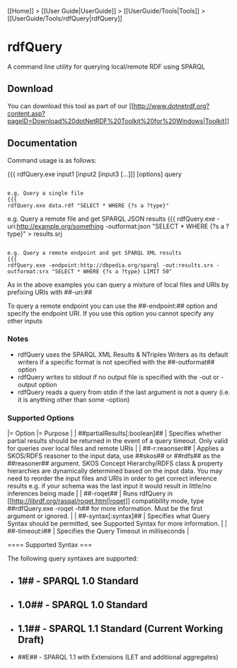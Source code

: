 [[Home]] > [[User Guide|UserGuide]] > [[UserGuide/Tools|Tools]] > [[UserGuide/Tools/rdfQuery|rdfQuery]]

# rdfQuery 

A command line utility for querying local/remote RDF using SPARQL

## Download 

You can download this tool as part of our [[http://www.dotnetrdf.org?content.asp?pageID=Download%20dotNetRDF%20Toolkit%20for%20Windows|Toolkit]]

## Documentation 

Command usage is as follows:

{{{
rdfQuery.exe input1 [input2 [input3 [...]]] [options] query
```

e.g. Query a single file
{{{
rdfQuery.exe data.rdf "SELECT * WHERE {?s a ?type}"
```

e.g. Query a remote file and get SPARQL JSON results
{{{
rdfQuery.exe -uri:http://example.org/something -outformat:json "SELECT * WHERE {?s a ?type}" > results.srj
```

e.g. Query a remote endpoint and get SPARQL XML results
{{{
rdfQuery.exe -endpoint:http://dbpedia.org/sparql -out:results.srx -outformat:srx "SELECT * WHERE {?s a ?type} LIMIT 50"
```

As in the above examples you can query a mixture of local files and URIs by prefixing URIs with ##-uri:##

To query a remote endpoint you can use the ##-endpoint:## option and specify the endpoint URI. If you use this option you cannot specify any other inputs

### Notes 

* rdfQuery uses the SPARQL XML Results & NTriples Writers as its default writers if a specific format is not specified with the ##-outformat## option
* rdfQuery writes to stdout if no output file is specified with the -out or -output option
* rdfQuery reads a query from stdin if the last argument is not a query (i.e. it is anything other than some -option)

### Supported Options 

|= Option |= Purpose |
| ##partialResults[:boolean]## | Specifies whether partial results should be returned in the event of a query timeout. Only valid for queries over local files and remote URIs |
| ##-r:reaonser## | Applies a SKOS/RDFS reasoner to the input data, use ##skos## or ##rdfs## as the ##reasoner## argument.  SKOS Concept Hierarchy/RDFS class & property hierarchies are dynamically determined based on the input data. You may need to reorder the input files and URIs in order to get correct inference results e.g. if your schema was the last input it would result in little/no inferences being made |
| ##-roqet## | Runs rdfQuery in [[http://librdf.org/rasqal/roqet.html|roqet]] compatibility mode, type ##rdfQuery.exe -roqet -h## for more information. Must be the first argument or ignored. |
| ##-syntax[:syntax]## | Specifies what Query Syntax should be permitted, see Supported Syntax for more information. |
| ##-timeout:i## | Specifies the Query Timeout in milliseconds |

==== Supported Syntax ===

The following query syntaxes are supported:

* ## 1## - SPARQL 1.0 Standard
* ## 1.0## - SPARQL 1.0 Standard
* ## 1.1## - SPARQL 1.1 Standard (Current Working Draft)
* ##E## - SPARQL 1.1 with Extensions (LET and additional aggregates) 
